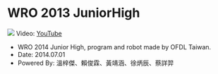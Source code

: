 # WRO 2013 JuniorHigh
![](https://i1.ytimg.com/vi/mRAhpF3LxrU/maxresdefault.jpg)
Video: [YouTube](https://www.youtube.com/watch?v=mRAhpF3LxrU)

- WRO 2014 Junior High, program and robot made by OFDL Taiwan.
- Date: 2014.07.01
- Powered By: 溫梓傑、賴俊霖、黃靖涵、徐炳辰、蔡詳羿
